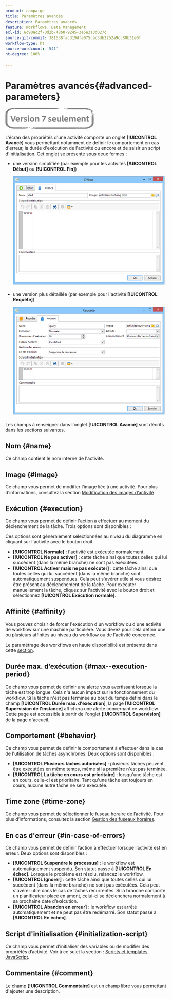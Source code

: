 ```yaml
---
product: campaign
title: Paramètres avancés
description: Paramètres avancés
feature: Workflows, Data Management
exl-id: 6c90ac2f-0d2b-48b0-9245-3e5e3a3d027c
source-git-commit: 381538fac319dfa075cac3db2252a9cc80b31e0f
workflow-type: ht
source-wordcount: '541'
ht-degree: 100%

---
```


# Paramètres avancés{#advanced-parameters}

![](../../assets/v7-only.svg)

L&#39;écran des propriétés d&#39;une activité comporte un onglet **[!UICONTROL Avancé]** vous permettant notamment de définir le comportement en cas d&#39;erreur, la durée d&#39;exécution de l&#39;activité ou encore et de saisir un script d&#39;initialisation. Cet onglet se présente sous deux formes :

* une version simplifiée (par exemple pour les activités **[!UICONTROL Début]** ou **[!UICONTROL Fin]**)

   ![](assets/wf-advanced-basic.png)

* une version plus détaillée (par exemple pour l&#39;activité **[!UICONTROL Requête]**)

   ![](assets/wf-advanced-full.png)

Les champs à renseigner dans l&#39;onglet **[!UICONTROL Avancé]** sont décrits dans les sections suivantes.

## Nom {#name}

Ce champ contient le nom interne de l&#39;activité.

## Image {#image}

Ce champ vous permet de modifier lʼimage liée à une activité. Pour plus d’informations, consultez la section [Modification des images d’activité](managing-activity-images.md).

## Exécution {#execution}

Ce champ vous permet de définir l&#39;action à effectuer au moment du déclenchement de la tâche. Trois options sont disponibles :

Ces options sont généralement sélectionnées au niveau du diagramme en cliquant sur l&#39;activité avec le bouton droit.

* **[!UICONTROL Normale]** : l&#39;activité est exécutée normalement.
* **[!UICONTROL Ne pas activer]** : cette tâche ainsi que toutes celles qui lui succèdent (dans la même branche) ne sont pas exécutées.
* **[!UICONTROL Activer mais ne pas exécuter]** : cette tâche ainsi que toutes celles qui lui succèdent (dans la même branche) sont automatiquement suspendues. Cela peut s&#39;avérer utile si vous désirez être présent au déclenchement de la tâche. Pour exécuter manuellement la tâche, cliquez sur l&#39;activité avec le bouton droit et sélectionnez **[!UICONTROL Exécution normale]**.

## Affinité {#affinity}

Vous pouvez choisir de forcer l&#39;exécution d&#39;un workflow ou d&#39;une activité de workflow sur une machine particulière. Vous devez pour cela définir une ou plusieurs affinités au niveau du workflow ou de l&#39;activité concernée.

Le paramétrage des workflows en haute disponibilité est présenté dans cette [section](../../installation/using/configuring-campaign-server.md#high-availability-workflows-and-affinities).


## Durée max. d’exécution {#max--execution-period}

Ce champ vous permet de définir une alerte vous avertissant lorsque la tâche est trop longue. Cela n&#39;a aucun impact sur le fonctionnement du workflow. Si la tâche n&#39;est pas terminée au bout du temps défini dans le champ **[!UICONTROL Durée max. d&#39;exécution]**, la page **[!UICONTROL Supervision de l&#39;instance]** affichera une alerte concernant ce workflow. Cette page est accessible à partir de l&#39;onglet **[!UICONTROL Supervision]** de la page d&#39;accueil.

## Comportement {#behavior}

Ce champ vous permet de définir le comportement à effectuer dans le cas de l&#39;utilisation de tâches asynchrones. Deux options sont disponibles :

* **[!UICONTROL Plusieurs tâches autorisées]** : plusieurs tâches peuvent être exécutées en même temps, même si la première n&#39;est pas terminée.
* **[!UICONTROL La tâche en cours est prioritaire]** : lorsqu&#39;une tâche est en cours, celle-ci est prioritaire. Tant qu&#39;une tâche est toujours en cours, aucune autre tâche ne sera exécutée.

## Time zone {#time-zone}

Ce champ vous permet de sélectionner le fuseau horaire de l’activité. Pour plus dʼinformations, consultez la section [Gestion des fuseaux horaires](managing-time-zones.md).

## En cas d&#39;erreur {#in-case-of-errors}

Ce champ vous permet de définir l’action à effectuer lorsque l’activité est en erreur. Deux options sont disponibles :

* **[!UICONTROL Suspendre le processus]** : le workflow est automatiquement suspendu. Son statut passe à **[!UICONTROL En échec]**. Lorsque le problème est résolu, relancez le workflow.
* **[!UICONTROL Ignorer]** : cette tâche ainsi que toutes celles qui lui succèdent (dans la même branche) ne sont pas exécutées. Cela peut s&#39;avérer utile dans le cas de tâches récurrentes. Si la branche comporte un planificateur placé en amont, celui-ci se déclenchera normalement à sa prochaine date d’exécution.
* **[!UICONTROL Abandon en erreur]** : le workflow est arrêté automatiquement et ne peut pas être redémarré. Son statut passe à **[!UICONTROL En échec]**.

## Script d&#39;initialisation {#initialization-script}

Ce champ vous permet d’initialiser des variables ou de modifier des propriétés d’activité. Voir à ce sujet la section : [Scripts et templates JavaScript](javascript-scripts-and-templates.md).

## Commentaire {#comment}

Le champ **[!UICONTROL Commentaire]** est un champ libre vous permettant d&#39;ajouter une description.
